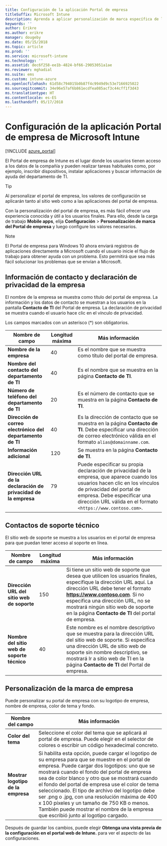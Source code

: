 ```yaml
---
title: Configuración de la aplicación Portal de empresa
titleSuffix: Microsoft Intune
description: Aprenda a aplicar personalización de marca específica de la compañía a la aplicación del Portal de empresa de Intune.
keywords: ''
author: Erikre
ms.author: erikre
manager: dougeby
ms.date: 05/15/2018
ms.topic: article
ms.prod: ''
ms.service: microsoft-intune
ms.technology: ''
ms.assetid: dec6f258-ee1b-4824-bf66-29053051a1ae
ms.reviewer: mghadial
ms.suite: ems
ms.custom: intune-azure
ms.openlocfilehash: 61d58c794015b0b87f4c9949d9c53e7166925022
ms.sourcegitcommit: 34e96e57af6b861ecdfea085acf3c44cff1f3d43
ms.translationtype: HT
ms.contentlocale: es-ES
ms.lasthandoff: 05/17/2018
---
```

# <a name="how-to-configure-the-microsoft-intune-company-portal-app"></a>Configuración de la aplicación Portal de empresa de Microsoft Intune

[!INCLUDE [azure_portal](./includes/azure_portal.md)]

El Portal de empresa de Intune es el lugar donde los usuarios tienen acceso a los datos de la compañía y pueden realizar tareas habituales como, por ejemplo, inscribir dispositivos, instalar aplicaciones y buscar información de ayuda del departamento de TI.        

> [!Tip]        
> Al personalizar el portal de empresa, los valores de configuración se aplicarán tanto al sitio web como a las aplicaciones del portal de empresa.       

Con la personalización del portal de empresa, es más fácil ofrecer una experiencia conocida y útil a los usuarios finales. Para ello, desde la carga de trabajo **Mobile apps**, elija **Configuración** > **Personalización de marca del Portal de empresa** y luego configure los valores necesarios.  

> [!Note]       
> El Portal de empresa para Windows 10 ahora enviará registros de aplicaciones directamente a Microsoft cuando el usuario inicie el flujo de trabajo para obtener ayuda con un problema. Esto permitirá que sea más fácil solucionar los problemas que se envían a Microsoft.  

## <a name="company-contact-information-and-privacy-statement"></a>Información de contacto y declaración de privacidad de la empresa        
El nombre de la empresa se muestra como título del portal de empresa. La información y los datos de contacto se muestran a los usuarios en la pantalla **Contacto de TI** del Portal de empresa. La declaración de privacidad se muestra cuando el usuario hace clic en el vínculo de privacidad.

Los campos marcados con un asterisco (*) son obligatorios.       


| Nombre de campo | Longitud máxima | Más información |
|---|---|---|
|**Nombre de la empresa**| 40 | Es el nombre que se muestra como título del portal de empresa. |
|**Nombre del contacto del departamento de TI** | 40 | Es el nombre que se muestra en la página **Contacto de TI**. |
|**Número de teléfono del departamento de TI** | 20 | Es el número de contacto que se muestra en la página **Contacto de TI**. |
|**Dirección de correo electrónico del departamento de TI**| 40 | Es la dirección de contacto que se muestra en la página **Contacto de TI**. Debe especificar una dirección de correo electrónico válida en el formato `alias@domainname.com`. |
| **Información adicional**|    120     | Se muestra en la página **Contacto de TI**. |
| **Dirección URL de la declaración de privacidad de la empresa** |     79     | Puede especificar su propia declaración de privacidad de la empresa, que aparece cuando los usuarios hacen clic en los vínculos de privacidad del portal de empresa. Debe especificar una dirección URL válida en el formato `<https://www.contoso.com>`. |

## <a name="support-contacts"></a>Contactos de soporte técnico     
El sitio web de soporte se muestra a los usuarios en el portal de empresa para que puedan tener acceso al soporte en línea.        

|Nombre de campo|Longitud máxima|Más información|
|---|---|---|
|**Dirección URL del sitio web de soporte**|150|Si tiene un sitio web de soporte que desea que utilicen los usuarios finales, especifique la dirección URL aquí. La dirección URL debe tener el formato **https://www.contoso.com**. Si no especifica una dirección URL, no se mostrará ningún sitio web de soporte en la página **Contacto de TI** del portal de empresa.|
|**Nombre del sitio web de soporte técnico**|40|Este nombre es el nombre descriptivo que se muestra para la dirección URL del sitio web de soporte. Si especifica una dirección URL de sitio web de soporte sin nombre descriptivo, se mostrará Ir a sitio web de TI en la página **Contacto de TI** del Portal de empresa.

## <a name="company-branding-customization"></a>Personalización de la marca de empresa       
Puede personalizar su portal de empresa con su logotipo de empresa, nombre de empresa, color de tema y fondo.     

|Nombre del campo|Más información|
|---|---|
|**Color del tema**|Seleccione el color del tema que se aplicará al portal de empresa. Puede elegir en el selector de colores o escribir un código hexadecimal concreto.|
|**Mostrar logotipo de la empresa**|Si habilita esta opción, puede cargar el logotipo de su empresa para que se muestre en el portal de empresa. Puede cargar dos logotipos: uno que se mostrará cuando el fondo del portal de empresa sea de color blanco y otro que se mostrará cuando el fondo del portal de empresa use el color de tema seleccionado. El tipo de archivo del logotipo debe ser .png o .jpg, con una resolución máxima de 400 x 100 píxeles y un tamaño de 750 KB o menos.<br>También puede mostrar el nombre de la empresa que escribió junto al logotipo cargado.|

Después de guardar los cambios, puede elegir **Obtenga una vista previa de la configuración en el portal web de Intune.** para ver el aspecto de las configuraciones.
